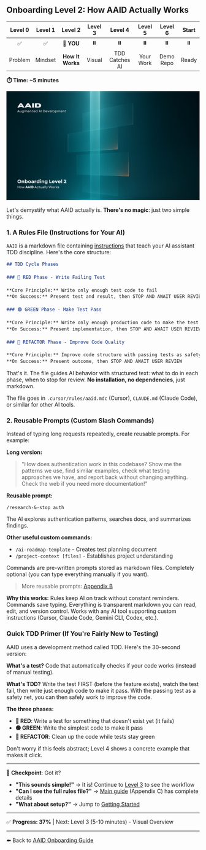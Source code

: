## Onboarding Level 2: How AAID Actually Works

| Level 0 | Level 1 |     Level 2      | Level 3 |    Level 4     |  Level 5  |  Level 6  | Start |
| :-----: | :-----: | :--------------: | :-----: | :------------: | :-------: | :-------: | :---: |
|   ✅    |   ✅    |    📍 **YOU**    |   ⏸️    |       ⏸️       |    ⏸️     |    ⏸️     |  ⏸️   |
| Problem | Mindset | **How It Works** | Visual  | TDD Catches AI | Your Work | Demo Repo | Ready |

**⏱️ Time: ~5 minutes**

![How AAID Actually Works](../../../assets/onboarding/2.webp)

Let's demystify what AAID actually is. **There's no magic**: just two simple things.

### 1. A Rules File (Instructions for Your AI)

`AAID` is a markdown file containing [instructions](../../../rules/aaid/aaid-development-rules.mdc) that teach your AI assistant TDD discipline. Here's the core structure:

```markdown
## TDD Cycle Phases

### 🔴 RED Phase - Write Failing Test

**Core Principle:** Write only enough test code to fail
**On Success:** Present test and result, then STOP AND AWAIT USER REVIEW

### 🟢 GREEN Phase - Make Test Pass

**Core Principle:** Write only enough production code to make the test pass
**On Success:** Present implementation, then STOP AND AWAIT USER REVIEW

### 🧼 REFACTOR Phase - Improve Code Quality

**Core Principle:** Improve code structure with passing tests as safety net
**On Success:** Present outcome, then STOP AND AWAIT USER REVIEW
```

That's it. The file guides AI behavior with structured text: what to do in each phase, when to stop for review. **No installation, no dependencies**, just markdown.

The file goes in `.cursor/rules/aaid.mdc` (Cursor), `CLAUDE.md` (Claude Code), or similar for other AI tools.

### 2. Reusable Prompts (Custom Slash Commands)

Instead of typing long requests repeatedly, create reusable prompts. For example:

**Long version:**

> "How does authentication work in this codebase? Show me the patterns we use, find similar examples, check what testing approaches we have, and report back without changing anything. Check
> the web if you need more documentation!"

**Reusable prompt:**

```
/research-&-stop auth
```

The AI explores authentication patterns, searches docs, and summarizes findings.

**Other useful custom commands:**

- `/ai-roadmap-template` - Creates test planning document
- `/project-context [files]` - Establishes project understanding

Commands are pre-written prompts stored as markdown files. Completely optional (you can type everything manually if you want).

> More reusable prompts: [Appendix B](../../../appendices/appendix-b/reusable-prompts.md)

**Why this works:** Rules keep AI on track without constant reminders. Commands save typing. Everything is transparent markdown you can read, edit, and version control. Works with any AI tool supporting custom instructions (Cursor, Claude Code, Gemini CLI, Codex, etc.).

### Quick TDD Primer (If You're Fairly New to Testing)

AAID uses a development method called TDD. Here's the 30-second version:

**What's a test?** Code that automatically checks if your code works (instead of manual testing).

**What's TDD?** Write the test FIRST (before the feature exists), watch the test fail, then write just enough code to make it pass. With the passing test as a safety net, you can then safely work to improve the code.

**The three phases:**

- **🔴 RED**: Write a test for something that doesn't exist yet (it fails)
- **🟢 GREEN**: Write the simplest code to make it pass
- **🧼 REFACTOR**: Clean up the code while tests stay green

Don't worry if this feels abstract; Level 4 shows a concrete example that makes it click.

---

**🛑 Checkpoint**: Got it?

- **"This sounds simple!"** → It is! Continue to [Level 3](./3.md) to see the workflow
- **"Can I see the full rules file?"** → [Main guide](../../aidd-workflow.md) (Appendix C) has complete details
- **"What about setup?"** → Jump to [Getting Started](./get-started.md)

---

✅ **Progress: 37%** | Next: Level 3 (5-10 minutes) - Visual Overview

---

⬅️ Back to [AAID Onboarding Guide](../guide.md)
